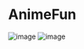 # AnimeFun
![image](https://user-images.githubusercontent.com/84434846/205489307-61c271a8-9338-4c39-906e-13f4d79bd69a.png)
![image](https://user-images.githubusercontent.com/84434846/205489313-a8ef82f8-a2c5-4b82-bf74-4dfe5dc283cd.png)
